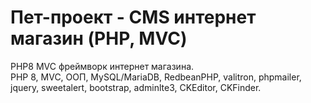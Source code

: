 # Пет-проект - CMS интернет магазин (PHP, MVC)

PHP8 MVC фреймворк интернет магазина.  
PHP 8, MVC, ООП, MySQL/MariaDB, RedbeanPHP, valitron, phpmailer, jquery, sweetalert, bootstrap, adminlte3, CKEditor, CKFinder.
